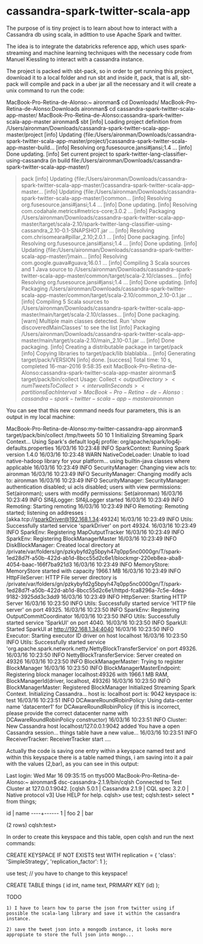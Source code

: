 # cassandra-spark-twitter-scala-app

The purpose of is tiny project is to learn about how to interact with a Cassandra db using scala, in adittion to use Apache Spark and twitter.

The idea is to integrate the databricks reference app, which uses spark-streaming and machine learning techniques with the necessary code from Manuel Kiessling to interact with a cassandra instance.

The project is packed with sbt-pack, so in order to get running this project, download it to a local folder and run sbt and inside it, pack, that is all, sbt-pack will compile and pack in a uber jar all the necessary and it will create a unix command to run the code:

MacBook-Pro-Retina-de-Alonso:~ aironman$ cd Downloads/
MacBook-Pro-Retina-de-Alonso:Downloads aironman$ cd cassandra-spark-twitter-scala-app-master/
MacBook-Pro-Retina-de-Alonso:cassandra-spark-twitter-scala-app-master aironman$ sbt
[info] Loading project definition from /Users/aironman/Downloads/cassandra-spark-twitter-scala-app-master/project
[info] Updating {file:/Users/aironman/Downloads/cassandra-spark-twitter-scala-app-master/project/}cassandra-spark-twitter-scala-app-master-build...
[info] Resolving org.fusesource.jansi#jansi;1.4 ...
[info] Done updating.
[info] Set current project to spark-twitter-lang-classifier-using-cassandra (in build file:/Users/aironman/Downloads/cassandra-spark-twitter-scala-app-master/)
> pack
[info] Updating {file:/Users/aironman/Downloads/cassandra-spark-twitter-scala-app-master/}cassandra-spark-twitter-scala-app-master...
[info] Updating {file:/Users/aironman/Downloads/cassandra-spark-twitter-scala-app-master/}common...
[info] Resolving org.fusesource.jansi#jansi;1.4 ...
[info] Done updating.
[info] Resolving com.codahale.metrics#metrics-core;3.0.2 ...
[info] Packaging /Users/aironman/Downloads/cassandra-spark-twitter-scala-app-master/target/scala-2.10/spark-twitter-lang-classifier-using-cassandra_2.10-0.1-SNAPSHOT.jar ...
[info] Resolving com.chrisomeara#pillar_2.10;2.0.1 ...
[info] Done packaging.
[info] Resolving org.fusesource.jansi#jansi;1.4 ...
[info] Done updating.
[info] Updating {file:/Users/aironman/Downloads/cassandra-spark-twitter-scala-app-master/}main...
[info] Resolving com.google.guava#guava;16.0.1 ...
[info] Compiling 3 Scala sources and 1 Java source to /Users/aironman/Downloads/cassandra-spark-twitter-scala-app-master/common/target/scala-2.10/classes...
[info] Resolving org.fusesource.jansi#jansi;1.4 ...
[info] Done updating.
[info] Packaging /Users/aironman/Downloads/cassandra-spark-twitter-scala-app-master/common/target/scala-2.10/common_2.10-0.1.jar ...
[info] Compiling 5 Scala sources to /Users/aironman/Downloads/cassandra-spark-twitter-scala-app-master/main/target/scala-2.10/classes...
[info] Done packaging.
[warn] Multiple main classes detected.  Run 'show discoveredMainClasses' to see the list
[info] Packaging /Users/aironman/Downloads/cassandra-spark-twitter-scala-app-master/main/target/scala-2.10/main_2.10-0.1.jar ...
[info] Done packaging.
[info] Creating a distributable package in target/pack
[info] Copying libraries to target/pack/lib
blablabla...
[info] Generating target/pack/VERSION
[info] done.
[success] Total time: 10 s, completed 16-mar-2016 9:58:35
> exit
MacBook-Pro-Retina-de-Alonso:cassandra-spark-twitter-scala-app-master aironman$ target/pack/bin/collect
Usage: Collect$<outputDirectory> <numTweetsToCollect> <intervalInSeconds> <partitionsEachInterval>
MacBook-Pro-Retina-de-Alonso:cassandra-spark-twitter-scala-app-master aironman$ 

You can see that this new command needs four parameters, this is an output in my local machine: 


MacBook-Pro-Retina-de-Alonso:my-twitter-cassandra-app aironman$ target/pack/bin/collect /tmp/tweets 50 10 1
Initializing Streaming Spark Context...
Using Spark's default log4j profile: org/apache/spark/log4j-defaults.properties
16/03/16 10:23:48 INFO SparkContext: Running Spark version 1.4.0
16/03/16 10:23:48 WARN NativeCodeLoader: Unable to load native-hadoop library for your platform... using builtin-java classes where applicable
16/03/16 10:23:49 INFO SecurityManager: Changing view acls to: aironman
16/03/16 10:23:49 INFO SecurityManager: Changing modify acls to: aironman
16/03/16 10:23:49 INFO SecurityManager: SecurityManager: authentication disabled; ui acls disabled; users with view permissions: Set(aironman); users with modify permissions: Set(aironman)
16/03/16 10:23:49 INFO Slf4jLogger: Slf4jLogger started
16/03/16 10:23:49 INFO Remoting: Starting remoting
16/03/16 10:23:49 INFO Remoting: Remoting started; listening on addresses :[akka.tcp://sparkDriver@192.168.1.34:49324]
16/03/16 10:23:49 INFO Utils: Successfully started service 'sparkDriver' on port 49324.
16/03/16 10:23:49 INFO SparkEnv: Registering MapOutputTracker
16/03/16 10:23:49 INFO SparkEnv: Registering BlockManagerMaster
16/03/16 10:23:49 INFO DiskBlockManager: Created local directory at /private/var/folders/gn/pzkybyfd2g5bpyh47q0pp5nc0000gn/T/spark-1ed28d7f-a50b-422d-ab1d-8bcc55d2c6e1/blockmgr-220eb8ea-aba8-4054-baac-166f7ba921d3
16/03/16 10:23:49 INFO MemoryStore: MemoryStore started with capacity 1966.1 MB
16/03/16 10:23:49 INFO HttpFileServer: HTTP File server directory is /private/var/folders/gn/pzkybyfd2g5bpyh47q0pp5nc0000gn/T/spark-1ed28d7f-a50b-422d-ab1d-8bcc55d2c6e1/httpd-fca8296a-7c5e-4dea-9182-3925dd3c3dd9
16/03/16 10:23:49 INFO HttpServer: Starting HTTP Server
16/03/16 10:23:50 INFO Utils: Successfully started service 'HTTP file server' on port 49325.
16/03/16 10:23:50 INFO SparkEnv: Registering OutputCommitCoordinator
16/03/16 10:23:50 INFO Utils: Successfully started service 'SparkUI' on port 4040.
16/03/16 10:23:50 INFO SparkUI: Started SparkUI at http://192.168.1.34:4040
16/03/16 10:23:50 INFO Executor: Starting executor ID driver on host localhost
16/03/16 10:23:50 INFO Utils: Successfully started service 'org.apache.spark.network.netty.NettyBlockTransferService' on port 49326.
16/03/16 10:23:50 INFO NettyBlockTransferService: Server created on 49326
16/03/16 10:23:50 INFO BlockManagerMaster: Trying to register BlockManager
16/03/16 10:23:50 INFO BlockManagerMasterEndpoint: Registering block manager localhost:49326 with 1966.1 MB RAM, BlockManagerId(driver, localhost, 49326)
16/03/16 10:23:50 INFO BlockManagerMaster: Registered BlockManager
Initialized Streaming Spark Context.
Initializing Cassandra...
host is: localhost
port is: 9042
keyspace is: test
16/03/16 10:23:51 INFO DCAwareRoundRobinPolicy: Using data-center name 'datacenter1' for DCAwareRoundRobinPolicy (if this is incorrect, please provide the correct datacenter name with DCAwareRoundRobinPolicy constructor)
16/03/16 10:23:51 INFO Cluster: New Cassandra host localhost/127.0.0.1:9042 added
You have a open Cassandra session...
things table have a new value...
16/03/16 10:23:51 INFO ReceiverTracker: ReceiverTracker start
....


Actually the code is saving one entry within a keyspace named test and within this keyspace there is a table named things, i am saving into it a pair with the values (2,bar), as you can see in this output:

Last login: Wed Mar 16 09:35:15 on ttys000
MacBook-Pro-Retina-de-Alonso:~ aironman$ dsc-cassandra-2.1.9/bin/cqlsh
Connected to Test Cluster at 127.0.0.1:9042.
[cqlsh 5.0.1 | Cassandra 2.1.9 | CQL spec 3.2.0 | Native protocol v3]
Use HELP for help.
cqlsh> use test;
cqlsh:test> select * from things;

 id | name
----+------
  1 |  foo
  2 |  bar

(2 rows)
cqlsh:test>

In order to create this keyspace and this table, open cqlsh and run the next commands:

CREATE KEYSPACE IF NOT EXISTS test WITH replication = { 'class': 'SimpleStrategy', 'replication_factor': 1 };

use test; // you have to change to this keyspace!

CREATE TABLE things (
  id int,
  name text,
  PRIMARY KEY (id)
);

TODO 

	1) I have to learn how to parse the json from twitter using if possible the scala-lang library and save it within the cassandra instance.

	2) save the tweet json into a mongodb instance, it looks more appropiate to store the full json into mongo...